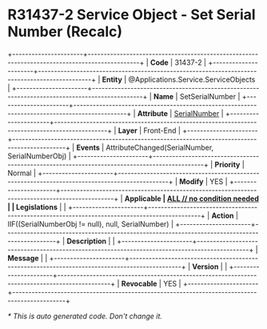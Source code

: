 ﻿---
erp.type: front-end-business-rule
erp.entity: Applications.Service.ServiceObjects
---

# R31437-2 Service Object - Set Serial Number (Recalc)
+----------------------+----------------------------------------------------------------------------------------------+
| **Code**             | 31437-2                                                                                      |
+----------------------+----------------------------------------------------------------------------------------------+
| **Entity**           | @Applications.Service.ServiceObjects                                                         |
+----------------------+----------------------------------------------------------------------------------------------+
| **Name**             | SetSerialNumber                                                                              |
+----------------------+----------------------------------------------------------------------------------------------+
| **Attribute**        | [SerialNumber](../entities/Applications.Service.ServiceObjects.md#serialnumber)              |
+----------------------+----------------------------------------------------------------------------------------------+
| **Layer**            | Front-End                                                                                    |
+----------------------+----------------------------------------------------------------------------------------------+
| **Events**           | AttributeChanged(SerialNumber, SerialNumberObj)                                              |
+----------------------+----------------------------------------------------------------------------------------------+
| **Priority**         | Normal                                                                                       |
+----------------------+----------------------------------------------------------------------------------------------+
| **Modify**           | YES                                                                                          |
+----------------------+----------------------------------------------------------------------------------------------+
| **Applicable         | [ALL // no condition needed](xref:applicable-legislations)                                   |
| Legislations**       |                                                                                              |
+----------------------+----------------------------------------------------------------------------------------------+
| **Action**           | IIF((SerialNumberObj != null), null, SerialNumber)                                           |
+----------------------+----------------------------------------------------------------------------------------------+
| **Description**      |                                                                                              |
+----------------------+----------------------------------------------------------------------------------------------+
| **Message**          |                                                                                              |
+----------------------+----------------------------------------------------------------------------------------------+
| **Version**          |                                                                                              |
+----------------------+----------------------------------------------------------------------------------------------+
| **Revocable**        | YES                                                                                          |
+----------------------+----------------------------------------------------------------------------------------------+

*\* This is auto generated code. Don't change it.*
